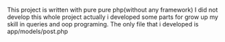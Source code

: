 This project is written with pure pure php(without any framework)
I did not develop this whole project actually i developed some parts for grow up my skill in queries and oop programing.
The only file that i developed is  app/models/post.php  
